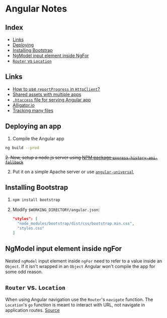 # Angular Notes

## Index

  - [Links](#links)
  - [Deploying](#deploying-an-app)
  - [Installing Bootstrap](#installing-bootstrap)
  - [NgModel input element inside NgFor](#ngmodel-input-element-inside-ngfor)
  - [`Router` vs `Location`](#router-vs-location)

## Links

  - [How to use `reportProgress` in `HttpClient`?](https://stackoverflow.com/a/54899930/4249875)
  - [Shared assets with multiple apps](https://medium.com/@nit3watch/angular-shared-assets-with-multiple-apps-nrwl-nx-b4801c05c771)
  - [`.htaccess` file for serving Angular app](https://stackoverflow.com/a/22740184/4249875)
  - [Alligator.io](https://alligator.io/angular/)
  - [Tracking many files](https://stackoverflow.com/a/56292289/4249875)

## Deploying an app

1. Compile the Angular app
  ```bash
  ng build --prod
  ```

~~2. Now, setup a node.js server using [NPM package `express-history-api-fallback`](https://www.npmjs.com/package/express-history-api-fallback)~~

2. Put it on a simple Apache server or use [`angular-universal`](https://angular.io/guide/universal)

## Installing Bootstrap

1. ```bash
   npm install bootstrap
   ```
2. Modify `$WORKING_DIRECTORY/angular.json`:
   ```json
   "styles": [
     "node_modules/bootstrap/dist/css/bootstrap.min.css",
     "styles.css"
   ]
   ```

## NgModel input element inside ngFor

Nested `ngModel` input element inside `ngFor` need to refer to a value inside an `Object`. If it isn't wrapped in an `Object` Angular won't compile the app for some odd reason.

## `Router` vs. `Location`

When using Angular navigation use the `Router`'s `navigate` function. The `Location`'s `go` function is meant to interact with URL, not navigate in application routes.
[Source](https://stackoverflow.com/a/42858854/4249875)
